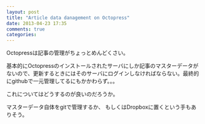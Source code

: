 ```yaml
---
layout: post
title: "Article data danagement on Octopress"
date: 2013-04-23 17:35
comments: true
categories: 
---
```

Octopressは記事の管理がちょっとめんどくさい。

基本的にOctopressのインストールされたサーバにしか記事のマスターデータがないので、更新するときにはそのサーバにログインしなければならない。最終的にgithubで一元管理してるにもかかわらず。。。

これについてはどうするのが良いのだろうか。

マスターデータ自体をgitで管理するか、 もしくはDropboxに置くという手もありそう。
